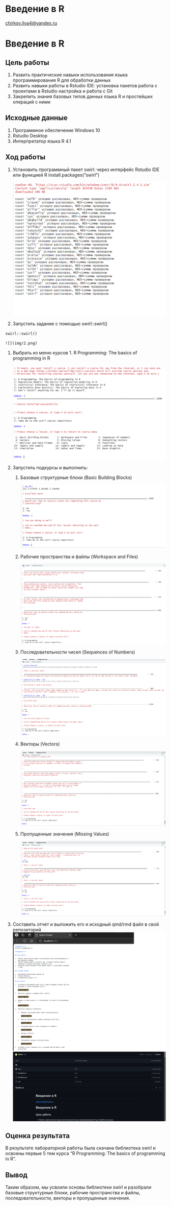 # Введение в R
chirkov.ilya4@yandex.ru

# Введение в R

## Цель работы

1.  Развить практические навыки использования языка программирования R
    для обработки данных
2.  Развить навыки работы в Rstudio IDE: установка пакетов работа с
    проектами в Rstudio настройка и работа с Git
3.  Закрепить знания базовых типов данных языка R и простейших операций
    с ними

## Исходные данные

1.  Программное обеспечение Windows 10
2.  Rstudio Desktop
3.  Интерпретатор языка R 4.1

## Ход работы

1.  Установить программный пакет swirl: через интерфейс Rstudio IDE или
    функцией R install.packages(“swirl”)

    ![](img/1.png)

2.  Запустить задание с помощью swirl::swirl()

``` {terminal}
swirl::swirl()
```

    ![](img/2.png)

1.  Выбрать из меню курсов 1. R Programming: The basics of programming
    in R

    ![](img/3.png)

2.  Запустить подкурсы и выполнить:

    1.  Базовые структурные блоки (Basic Building Blocks)

        ![](img/4.png)

    2.  Рабочие пространства и файлы (Workspace and Files)

        ![](img/5.png)

    3.  Последовательности чисел (Sequences of Numbers)

        ![](img/6.png)

    4.  Векторы (Vectors)

        ![](img/7.png)

    5.  Пропущенные значения (Missing Values)

        ![](img/8.png)

3.  Составить отчет и выложить его и исходный qmd/rmd файл в свой
    репозиторий ![](img/9.png) ![](img/10.png)

## Оценка результата

В результате лабораторной работы была скачана библиотека swirl и освоены
первые 5 тем курса “R Programming: The basics of programming in R”.

## Вывод

Таким образом, мы усвоили основы библиотеки swirl и разобрали базовые
структурные блоки, рабочие пространства и файлы, последовательности,
векторы и пропущенные значения.
